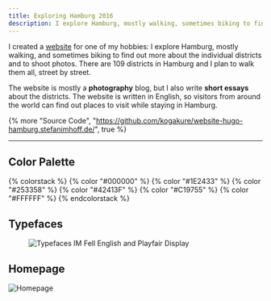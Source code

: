 ```yaml
---
title: Exploring Hamburg 2016
description: I explore Hamburg, mostly walking, sometimes biking to find out more about the individual districts and to shoot photos.
---
```


I created a [website](https://hamburg.stefanimhoff.de/) for one of my hobbies: I explore Hamburg, mostly walking, and sometimes biking to find out more about the individual districts and to shoot photos. There are 109 districts in Hamburg and I plan to walk them all, street by street.

The website is mostly a **photography** blog, but I also write **short essays** about the districts. The website is written in English, so visitors from around the world can find out places to visit while staying in Hamburg.

{% more "Source Code", "https://github.com/kogakure/website-hugo-hamburg.stefanimhoff.de/", true %}

---

## Color Palette

{% colorstack %}
{% color "#000000" %}
{% color "#1E2433" %}
{% color "#253358" %}
{% color "#42413F" %}
{% color "#C19755" %}
{% color "#FFFFFF" %}
{% endcolorstack %}

## Typefaces

<figure class="light image-shadow">

![Typefaces IM Fell English and Playfair Display](/assets/images/projects/exploring-hamburg-v1/exploring-hamburg-v1-typefaces.svg)

</figure>

## Homepage

![Homepage](/assets/images/projects/exploring-hamburg-v1/exploring-hamburg-v1-homepage.jpg)
